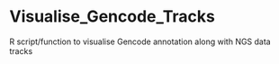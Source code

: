 # Visualise_Gencode_Tracks
R script/function to visualise Gencode annotation along with NGS data tracks
